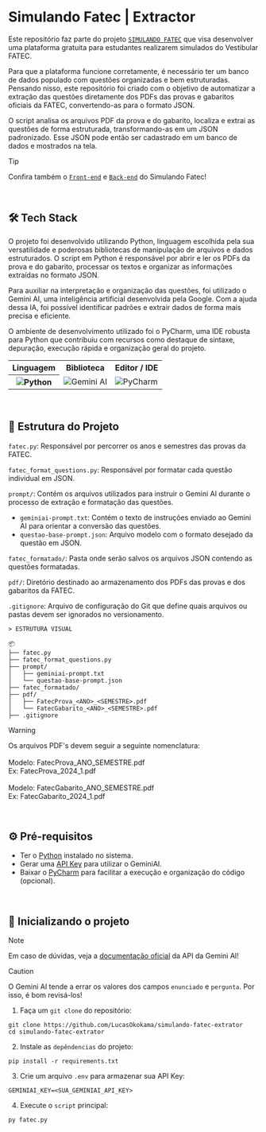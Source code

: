 # Simulando Fatec | Extractor
Este repositório faz parte do projeto [`SIMULANDO FATEC`](https://github.com/pedro-Trovo/simulando-fatec) que visa desenvolver uma plataforma gratuita para estudantes realizarem simulados do Vestibular FATEC.

Para que a plataforma funcione corretamente, é necessário ter um banco de dados populado com questões organizadas e bem estruturadas. Pensando nisso, este repositório foi criado com o objetivo de automatizar a extração das questões diretamente dos PDFs das provas e gabaritos oficiais da FATEC, convertendo-as para o formato JSON.

O script analisa os arquivos PDF da prova e do gabarito, localiza e extrai as questões de forma estruturada, transformando-as em um JSON padronizado. Esse JSON pode então ser cadastrado em um banco de dados e mostrados na tela.

> [!TIP]
> Confira também o [`Front-end`](https://github.com/pedro-Trovo/simulando-fatec-frontend) e [`Back-end`](https://github.com/pedro-Trovo/simulando-fatec-backend) do Simulando Fatec!

<br>


## 🛠️ Tech Stack
O projeto foi desenvolvido utilizando Python, linguagem escolhida pela sua versatilidade e poderosas bibliotecas de manipulação de arquivos e dados estruturados. O script em Python é responsável por abrir e ler os PDFs da prova e do gabarito, processar os textos e organizar as informações extraídas no formato JSON.

Para auxiliar na interpretação e organização das questões, foi utilizado o Gemini AI, uma inteligência artificial desenvolvida pela Google. Com a ajuda dessa IA, foi possível identificar padrões e extrair dados de forma mais precisa e eficiente.

O ambiente de desenvolvimento utilizado foi o PyCharm, uma IDE robusta para Python que contribuiu com recursos como destaque de sintaxe, depuração, execução rápida e organização geral do projeto.

<table align="center">
    <tr>
        <th>Linguagem</th>
        <th>Biblioteca</th>
        <th>Editor / IDE</th>
    </tr>
    <tr>
        <th>
            <img alt="Python" src="https://img.shields.io/badge/python-3670A0?style=for-the-badge&logo=python&logoColor=ffdd54"/>
        </th>
        <td>
            <img alt="Gemini AI" src="https://img.shields.io/badge/google%20gemini-8E75B2?style=for-the-badge&logo=google%20gemini&logoColor=white"/>
        </td>
        <td>
            <img alt="PyCharm" src="https://img.shields.io/badge/pycharm-143?style=for-the-badge&logo=pycharm&logoColor=black&color=black&labelColor=green"/>
        </td>
    </tr>
</table>


<br>


## 📁 Estrutura do Projeto
`fatec.py`: Responsável por percorrer os anos e semestres das provas da FATEC.

`fatec_format_questions.py`: Responsável por formatar cada questão individual em JSON.

`prompt/`: Contém os arquivos utilizados para instruir o Gemini AI durante o processo de extração e formatação das questões.
- `geminiai-prompt.txt`: Contém o texto de instruções enviado ao Gemini AI para orientar a conversão das questões.
- `questao-base-prompt.json`: Arquivo modelo com o formato desejado da questão em JSON.

`fatec_formatado/`: Pasta onde serão salvos os arquivos JSON contendo as questões formatadas.

`pdf/`: Diretório destinado ao armazenamento dos PDFs das provas e dos gabaritos da FATEC.

`.gitignore`: Arquivo de configuração do Git que define quais arquivos ou pastas devem ser ignorados no versionamento.

```
> ESTRUTURA VISUAL

📦
├── fatec.py
├── fatec_format_questions.py
├── prompt/
│   ├── geminiai-prompt.txt
│   └── questao-base-prompt.json
├── fatec_formatado/
├── pdf/
│   ├── FatecProva_<ANO>_<SEMESTRE>.pdf
│   └── FatecGabarito_<ANO>_<SEMESTRE>.pdf
├── .gitignore
```

> [!WARNING]
> Os arquivos PDF's devem seguir a seguinte nomenclatura: <br><br>
> Modelo: FatecProva_ANO_SEMESTRE.pdf <br>
> Ex: FatecProva_2024_1.pdf <br><br>
> Modelo: FatecGabarito_ANO_SEMESTRE.pdf <br>
> Ex: FatecGabarito_2024_1.pdf


<br>


## ⚙️ Pré-requisitos
- Ter o [Python](https://www.python.org/downloads/) instalado no sistema.
- Gerar uma [API Key](https://aistudio.google.com/apikey) para utilizar o GeminiAI.
- Baixar o [PyCharm](https://www.jetbrains.com/pycharm/) para facilitar a execução e organização do código (opcional). 


<br>


## 🚀 Inicializando o projeto
> [!NOTE]  
> Em caso de dúvidas, veja a [documentação oficial](https://ai.google.dev/gemini-api/docs) da API da Gemini AI!

> [!CAUTION]
> O Gemini AI tende a errar os valores dos campos `enunciado` e `pergunta`. Por isso, é bom revisá-los!

1. Faça um `git clone` do repositório:
```console
git clone https://github.com/LucasOkokama/simulando-fatec-extrator
cd simulando-fatec-extrator
```

2. Instale as `depêndencias` do projeto:
```
pip install -r requirements.txt
```

3. Crie um arquivo `.env` para armazenar sua API Key:
```
GEMINIAI_KEY=<SUA_GEMINIAI_API_KEY>   
```

4. Execute o `script` principal:
```
py fatec.py
```
